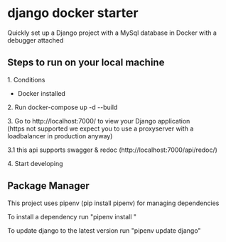 # django docker starter

Quickly set up a Django project with a MySql database in Docker with a debugger attached <br>

<h2>Steps to run on your local machine</h2>
<p>1. Conditions </p>
<ul>
  <li>Docker installed</li>
</ul>
<p>2. Run docker-compose up -d --build</p>
<p>3. Go to http://localhost:7000/ to view your Django application <br/> (https not supported we expect you to use a proxyserver with a loadbalancer in production anyway)</p>
<p>3.1 this api supports swagger & redoc (http://localhost:7000/api/redoc/)</p>
<p>4. Start developing</p>


<h2>Package Manager</h2>
<p>This project uses pipenv (pip install pipenv) for managing dependencies
<p>To install a dependency run "pipenv install <package>"
<p>To update django to the latest version run "pipenv update django"</p>


